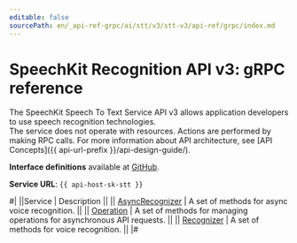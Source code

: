 ```yaml
---
editable: false
sourcePath: en/_api-ref-grpc/ai/stt/v3/stt-v3/api-ref/grpc/index.md
---
```


# SpeechKit Recognition API v3: gRPC reference

The SpeechKit Speech To Text Service API v3 allows application developers to use speech recognition technologies. <br>The service does not operate with resources. Actions are performed by making RPC calls. For more information about API architecture, see [API Concepts]({{ api-url-prefix }}/api-design-guide/).

**Interface definitions** available at [GitHub](https://github.com/yandex-cloud/cloudapi/tree/master/yandex/cloud/ai/stt/v3).

**Service URL**: `{{ api-host-sk-stt }}`

#|
||Service | Description ||
|| [AsyncRecognizer](AsyncRecognizer/index.md) | A set of methods for async voice recognition. ||
|| [Operation](Operation/index.md) | A set of methods for managing operations for asynchronous API requests. ||
|| [Recognizer](Recognizer/index.md) | A set of methods for voice recognition. ||
|#